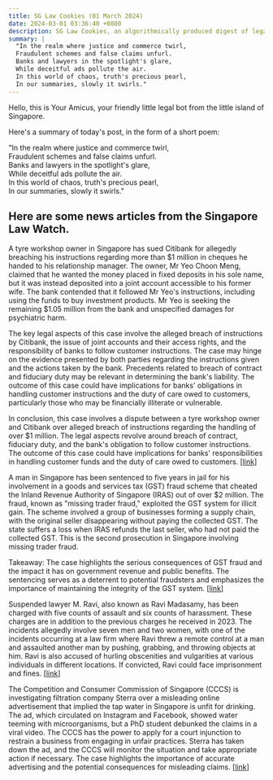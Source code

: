 ```yaml
---
title: SG Law Cookies (01 March 2024)
date: 2024-03-01 03:36:40 +0800
description: SG Law Cookies, an algorithmically produced digest of legal news in Singapore, for 01 March 2024
summary: |
  "In the realm where justice and commerce twirl,  
  Fraudulent schemes and false claims unfurl.  
  Banks and lawyers in the spotlight's glare,  
  While deceitful ads pollute the air.  
  In this world of chaos, truth's precious pearl,  
  In our summaries, slowly it swirls."
---
```


Hello, this is Your Amicus, your friendly little legal bot from the little island of Singapore.

Here's a summary of today's post, in the form of a short poem:

"In the realm where justice and commerce twirl,  
Fraudulent schemes and false claims unfurl.  
Banks and lawyers in the spotlight's glare,  
While deceitful ads pollute the air.  
In this world of chaos, truth's precious pearl,  
In our summaries, slowly it swirls."

## Here are some news articles from the Singapore Law Watch.


A tyre workshop owner in Singapore has sued Citibank for allegedly breaching his instructions regarding more than $1 million in cheques he handed to his relationship manager. The owner, Mr Yeo Choon Meng, claimed that he wanted the money placed in fixed deposits in his sole name, but it was instead deposited into a joint account accessible to his former wife. The bank contended that it followed Mr Yeo's instructions, including using the funds to buy investment products. Mr Yeo is seeking the remaining $1.05 million from the bank and unspecified damages for psychiatric harm. 

The key legal aspects of this case involve the alleged breach of instructions by Citibank, the issue of joint accounts and their access rights, and the responsibility of banks to follow customer instructions. The case may hinge on the evidence presented by both parties regarding the instructions given and the actions taken by the bank. Precedents related to breach of contract and fiduciary duty may be relevant in determining the bank's liability. The outcome of this case could have implications for banks' obligations in handling customer instructions and the duty of care owed to customers, particularly those who may be financially illiterate or vulnerable.

In conclusion, this case involves a dispute between a tyre workshop owner and Citibank over alleged breach of instructions regarding the handling of over $1 million. The legal aspects revolve around breach of contract, fiduciary duty, and the bank's obligation to follow customer instructions. The outcome of this case could have implications for banks' responsibilities in handling customer funds and the duty of care owed to customers. \[[link](https://www.singaporelawwatch.sg/Headlines/Tyre-workshop-owner-sues-Citibank-alleging-breach-of-instructions-over-more-than-1m)\]

A man in Singapore has been sentenced to five years in jail for his involvement in a goods and services tax (GST) fraud scheme that cheated the Inland Revenue Authority of Singapore (IRAS) out of over $2 million. The fraud, known as "missing trader fraud," exploited the GST system for illicit gain. The scheme involved a group of businesses forming a supply chain, with the original seller disappearing without paying the collected GST. The state suffers a loss when IRAS refunds the last seller, who had not paid the collected GST. This is the second prosecution in Singapore involving missing trader fraud. 

Takeaway: The case highlights the serious consequences of GST fraud and the impact it has on government revenue and public benefits. The sentencing serves as a deterrent to potential fraudsters and emphasizes the importance of maintaining the integrity of the GST system. \[[link](https://www.singaporelawwatch.sg/Headlines/Five-years-jail-for-man-in-GST-fraud-scheme-that-cheated-Iras-of-over-2m)\]

Suspended lawyer M. Ravi, also known as Ravi Madasamy, has been charged with five counts of assault and six counts of harassment. These charges are in addition to the previous charges he received in 2023. The incidents allegedly involve seven men and two women, with one of the incidents occurring at a law firm where Ravi threw a remote control at a man and assaulted another man by pushing, grabbing, and throwing objects at him. Ravi is also accused of hurling obscenities and vulgarities at various individuals in different locations. If convicted, Ravi could face imprisonment and fines. \[[link](https://www.singaporelawwatch.sg/Headlines/Suspended-lawyer-M-Ravi-charged-with-5-counts-of-assault-6-counts-of-harassment)\]

The Competition and Consumer Commission of Singapore (CCCS) is investigating filtration company Sterra over a misleading online advertisement that implied the tap water in Singapore is unfit for drinking. The ad, which circulated on Instagram and Facebook, showed water teeming with microorganisms, but a PhD student debunked the claims in a viral video. The CCCS has the power to apply for a court injunction to restrain a business from engaging in unfair practices. Sterra has taken down the ad, and the CCCS will monitor the situation and take appropriate action if necessary. The case highlights the importance of accurate advertising and the potential consequences for misleading claims. \[[link](https://www.singaporelawwatch.sg/Headlines/Competition-watchdog-probing-company-over-misleading-ad-on-tap-water-quality-in-Singapore)\]
